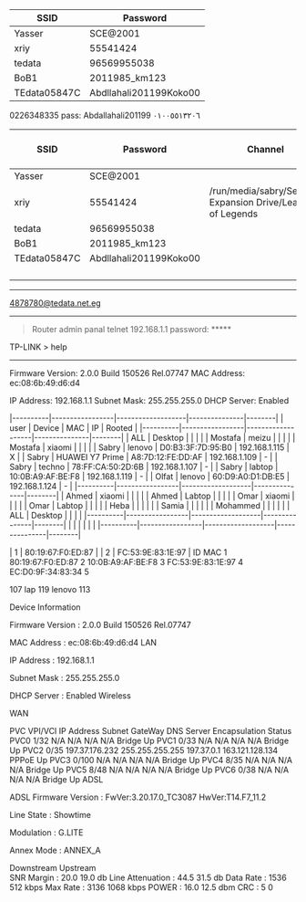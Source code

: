 | SSID | Password |
|--------|--------------|
| Yasser | SCE@2001   | 
| xriy  | 55541424 | 2639256130
| tedata |  96569955038  |
| BoB1 | 2011985_km123 |
| TEdata05847C | Abdllahali201199Koko00 |





0226348335
pass:
Abdallahali201199
٠١٠٠٥٥١٣٢٠٦




| SSID | Password   | Channel |admin panal username | admin panal password |
|------|------------|---------|---------------------|----------------------|
|Yasser| SCE@2001   |         | admin               | memo5                | 1599085@tedata.net.eg | 81340825 |
|xriy  | 55541424 |  /run/media/sabry/Seagate Expansion Drive/League of Legends       |                     |                      |
|tedata|  96569955038  |         | admin               | admin                | 4878780@tedata.net.eg | 67614097 | ZXHN H108N V2.5
|BoB1|2011985_km123||
|TEdata05847C|Abdllahali201199Koko00||
||||
||||
||||
||||



-----------------------------------------------------------------------------------------------------------------------------------------------------------------------------
4878780@tedata.net.eg




-----------------------------------------------------------------------------------------------------------------------------------------------------------------------------
> Router admin panal
telnet 192.168.1.1
password: *****

TP-LINK > help

-----------------------------------------------------------------------------------------------------------------------------------------------------------------------------

Firmware Version: 2.0.0 Build 150526 Rel.07747
MAC Address: ec:08:6b:49:d6:d4


IP Address: 192.168.1.1
Subnet Mask: 255.255.255.0
DHCP Server: Enabled


|----------|-----------------|-------------------|---------------|--------|
| user     | Device          | MAC               | IP            | Rooted |
|----------|-----------------|-------------------|---------------|--------|
| ALL      | Desktop         |                   |               |        |
| Mostafa  | meizu           |                   |               |        |
| Mostafa  | xiaomi          |                   |               |        |
| Sabry    | lenovo          | D0:B3:3F:7D:95:B0 | 192.168.1.115 | X      |
| Sabry    | HUAWEI Y7 Prime | A8:7D:12:FE:DD:AF | 192.168.1.109 | -      |
| Sabry    | techno          | 78:FF:CA:50:2D:6B | 192.168.1.107 | -      |
| Sabry    | labtop          | 10:0B:A9:AF:BE:F8 | 192.168.1.119 | -      |
| Olfat    | lenovo          | 60:D9:A0:D1:DB:E5 | 192.168.1.124 | -      |
|----------|-----------------|-------------------|---------------|--------|
| Ahmed    | xiaomi          |                   |               |        |
| Ahmed    | Labtop          |                   |               |        |
| Omar     | xiaomi          |                   |               |        |
| Omar     | Labtop          |                   |               |        |
| Heba     |                 |                   |               |        |
| Samia    |                 |                   |               |        |
| Mohammed |                 |                   |               |        |
| ALL      | Desktop         |                   |               |        |
|----------|-----------------|-------------------|---------------|--------|
|          |                 |                   |               |        |
|----------|-----------------|-------------------|---------------|--------|












| 1	 | 80:19:67:F0:ED:87 |
| 2	 | FC:53:9E:83:1E:97 |
ID	MAC
1	80:19:67:F0:ED:87
2	10:0B:A9:AF:BE:F8
3	FC:53:9E:83:1E:97
4	EC:D0:9F:34:83:34
5	






 107
lap 119
lenovo 113


























 
Device Information	 	 	 	
 	 	
Firmware Version
:
2.0.0 Build 150526 Rel.07747
 	 	
MAC Address
:
ec:08:6b:49:d6:d4
LAN	 	
 	 	
IP Address
:
192.168.1.1
 	 	
Subnet Mask
:
255.255.255.0
 	 	
DHCP Server
:
Enabled
Wireless	 	
 	 	

 	 
WAN	 	
 	 	
PVC	VPI/VCI	IP Address	Subnet	GateWay	DNS Server	Encapsulation	Status
PVC0	1/32	N/A	N/A	N/A	N/A	Bridge	Up
PVC1	0/33	N/A	N/A	N/A	N/A	Bridge	Up
PVC2	0/35	197.37.176.232	255.255.255.255	197.37.0.1	163.121.128.134	PPPoE	Up
PVC3	0/100	N/A	N/A	N/A	N/A	Bridge	Up
PVC4	8/35	N/A	N/A	N/A	N/A	Bridge	Up
PVC5	8/48	N/A	N/A	N/A	N/A	Bridge	Up
PVC6	0/38	N/A	N/A	N/A	N/A	Bridge	Up
ADSL	 	
 		
ADSL Firmware Version
:
FwVer:3.20.17.0_TC3087 HwVer:T14.F7_11.2
 		
Line State
:
Showtime
 		
Modulation
:
G.LITE
 		
Annex Mode
:
ANNEX_A
 		
Downstream	Upstream	 
SNR Margin
:
20.0	19.0	db
Line Attenuation
:
44.5	31.5	db
Data Rate
:
1536	512	kbps
Max Rate
:
3136	1068	kbps
POWER
:
16.0	12.5	dbm
CRC
:
5	0	 
 	 	 
 	 	 
